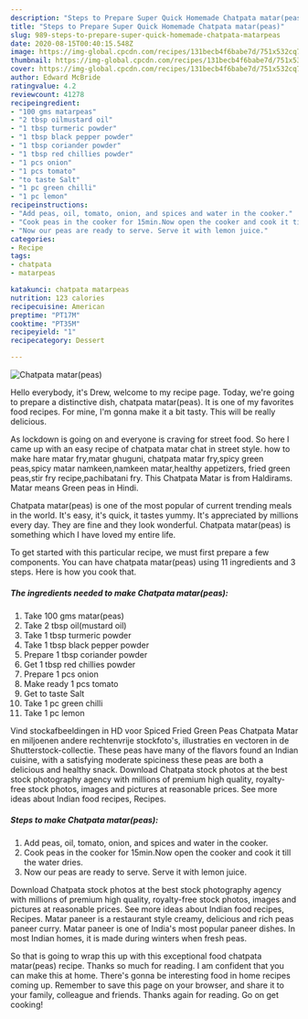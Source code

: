 ```yaml
---
description: "Steps to Prepare Super Quick Homemade Chatpata matar(peas)"
title: "Steps to Prepare Super Quick Homemade Chatpata matar(peas)"
slug: 989-steps-to-prepare-super-quick-homemade-chatpata-matarpeas
date: 2020-08-15T00:40:15.548Z
image: https://img-global.cpcdn.com/recipes/131becb4f6babe7d/751x532cq70/chatpata-matarpeas-recipe-main-photo.jpg
thumbnail: https://img-global.cpcdn.com/recipes/131becb4f6babe7d/751x532cq70/chatpata-matarpeas-recipe-main-photo.jpg
cover: https://img-global.cpcdn.com/recipes/131becb4f6babe7d/751x532cq70/chatpata-matarpeas-recipe-main-photo.jpg
author: Edward McBride
ratingvalue: 4.2
reviewcount: 41278
recipeingredient:
- "100 gms matarpeas"
- "2 tbsp oilmustard oil"
- "1 tbsp turmeric powder"
- "1 tbsp black pepper powder"
- "1 tbsp coriander powder"
- "1 tbsp red chillies powder"
- "1 pcs onion"
- "1 pcs tomato"
- "to taste Salt"
- "1 pc green chilli"
- "1 pc lemon"
recipeinstructions:
- "Add peas, oil, tomato, onion, and spices and water in the cooker."
- "Cook peas in the cooker for 15min.Now open the cooker and cook it till the water dries."
- "Now our peas are ready to serve. Serve it with lemon juice."
categories:
- Recipe
tags:
- chatpata
- matarpeas

katakunci: chatpata matarpeas 
nutrition: 123 calories
recipecuisine: American
preptime: "PT17M"
cooktime: "PT35M"
recipeyield: "1"
recipecategory: Dessert

---
```



![Chatpata matar(peas)](https://img-global.cpcdn.com/recipes/131becb4f6babe7d/751x532cq70/chatpata-matarpeas-recipe-main-photo.jpg)

Hello everybody, it's Drew, welcome to my recipe page. Today, we're going to prepare a distinctive dish, chatpata matar(peas). It is one of my favorites food recipes. For mine, I'm gonna make it a bit tasty. This will be really delicious.

As lockdown is going on and everyone is craving for street food. So here I came up with an easy recipe of chatpata matar chat in street style. how to make hare matar fry,matar ghuguni, chatpata matar fry,spicy green peas,spicy matar namkeen,namkeen matar,healthy appetizers, fried green peas,stir fry recipe,pachibatani fry. This Chatpata Matar is from Haldirams. Matar means Green peas in Hindi.

Chatpata matar(peas) is one of the most popular of current trending meals in the world. It's easy, it's quick, it tastes yummy. It's appreciated by millions every day. They are fine and they look wonderful. Chatpata matar(peas) is something which I have loved my entire life.


To get started with this particular recipe, we must first prepare a few components. You can have chatpata matar(peas) using 11 ingredients and 3 steps. Here is how you cook that.

<!--inarticleads1-->

##### The ingredients needed to make Chatpata matar(peas):

1. Take 100 gms matar(peas)
1. Take 2 tbsp oil(mustard oil)
1. Take 1 tbsp turmeric powder
1. Take 1 tbsp black pepper powder
1. Prepare 1 tbsp coriander powder
1. Get 1 tbsp red chillies powder
1. Prepare 1 pcs onion
1. Make ready 1 pcs tomato
1. Get to taste Salt
1. Take 1 pc green chilli
1. Take 1 pc lemon


Vind stockafbeeldingen in HD voor Spiced Fried Green Peas Chatpata Matar en miljoenen andere rechtenvrije stockfoto&#39;s, illustraties en vectoren in de Shutterstock-collectie. These peas have many of the flavors found an Indian cuisine, with a satisfying moderate spiciness these peas are both a delicious and healthy snack. Download Chatpata stock photos at the best stock photography agency with millions of premium high quality, royalty-free stock photos, images and pictures at reasonable prices. See more ideas about Indian food recipes, Recipes. 

<!--inarticleads2-->

##### Steps to make Chatpata matar(peas):

1. Add peas, oil, tomato, onion, and spices and water in the cooker.
1. Cook peas in the cooker for 15min.Now open the cooker and cook it till the water dries.
1. Now our peas are ready to serve. Serve it with lemon juice.


Download Chatpata stock photos at the best stock photography agency with millions of premium high quality, royalty-free stock photos, images and pictures at reasonable prices. See more ideas about Indian food recipes, Recipes. Matar paneer is a restaurant style creamy, delicious and rich peas paneer curry. Matar paneer is one of India&#39;s most popular paneer dishes. In most Indian homes, it is made during winters when fresh peas. 

So that is going to wrap this up with this exceptional food chatpata matar(peas) recipe. Thanks so much for reading. I am confident that you can make this at home. There's gonna be interesting food in home recipes coming up. Remember to save this page on your browser, and share it to your family, colleague and friends. Thanks again for reading. Go on get cooking!
